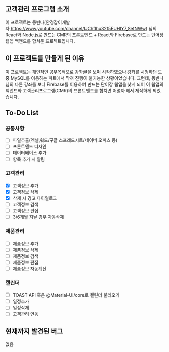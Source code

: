 ## 고객관리 프로그램 소개
이 프로젝트는 동빈나(안경잡이개발자,https://www.youtube.com/channel/UChflhu32f5EUHlY7_SetNWw) 님의
React와 Node.js로 만드는 CMR의 프론트엔드 + React와 Firebase로 만드는 단어장 웹앱 백앤드를 합쳐둔 프로젝트입니다.
## 이 프로젝트를 만들게 된 이유
이 프로젝트는 개인적인 공부목적으로 강좌글을 보며 시작하였으나 강좌를 시청하던 도중 MySQL를 이용하는 파트에서 막혀 진행이 불가능한 상황이었습니다.
그런데, 동빈나님의 다른 강좌를 보니 Firebase를 이용하여 만드는 단어장 웹앱을 찾게 되어 이 웹앱의 백앤드와 고객관리프로그램(CMR)의 프론트엔드를 합치면 어떨까 해서 제작하게 되었습니다.
## To-Do List
### 공통사항
- [ ] 파일추출(엑셀,워드/구글 스프레드시트/네이버 오피스 등)
- [ ] 프론트엔드 디자인
- [ ] 데이터베이스 추가
- [ ] 항목 추가 시 알림
### 고객관리
- [x] 고객정보 추가
- [x] 고객정보 삭제
- [x] 삭제 시 경고 다이얼로그
- [ ] 고객정보 검색
- [ ] 고객정보 편집
- [ ] 3/6개월 지날 경우 자동삭제
### 제품관리
- [ ] 제품정보 추가
- [ ] 제품정보 삭제
- [ ] 제품정보 검색
- [ ] 제품정보 편집
- [ ] 제품정보 자동계산
### 캘린더
- [ ] TOAST API 혹은 @Material-UI/core로 캘린더 불러오기
- [ ] 일정추가
- [ ] 일정삭제
- [ ] 고객관리 연동
## 현재까지 발견된 버그
없음
